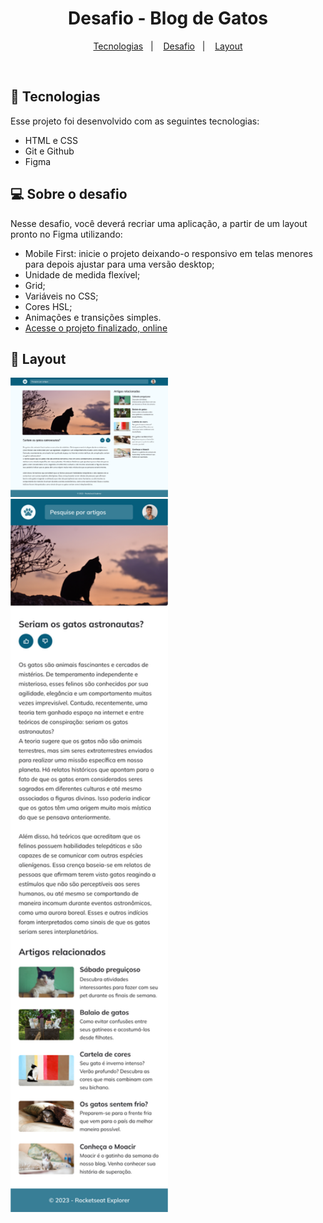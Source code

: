 <h1 align="center"> Desafio - Blog de Gatos</h1>

<p align="center">
  <a href="#-tecnologias">Tecnologias</a>&nbsp;&nbsp;&nbsp;|&nbsp;&nbsp;&nbsp;
  <a href="#-projeto">Desafio</a>&nbsp;&nbsp;&nbsp;|&nbsp;&nbsp;&nbsp;
  <a href="#-layout">Layout</a>
</p>

<br>

## 🚀 Tecnologias

Esse projeto foi desenvolvido com as seguintes tecnologias:

- HTML e CSS
- Git e Github
- Figma

## 💻 Sobre o desafio

Nesse desafio, você deverá recriar uma aplicação, a partir de um layout pronto no Figma utilizando:

- Mobile First: inicie o projeto deixando-o responsivo em telas menores para depois ajustar para uma versão desktop;
- Unidade de medida flexível;
- Grid;
- Variáveis no CSS;
- Cores HSL;
- Animações e transições simples.
- [Acesse o projeto finalizado, online](https://renanbonani.github.io/BlogGatos)

## 🔖 Layout

<p>
  <img alt="projeto DevLinks" src=".github/preview-Desktop.png" width="50%">
  <img alt="projeto DevLinks" src=".github/preview-Mobile.png" width="50%">
</p>
